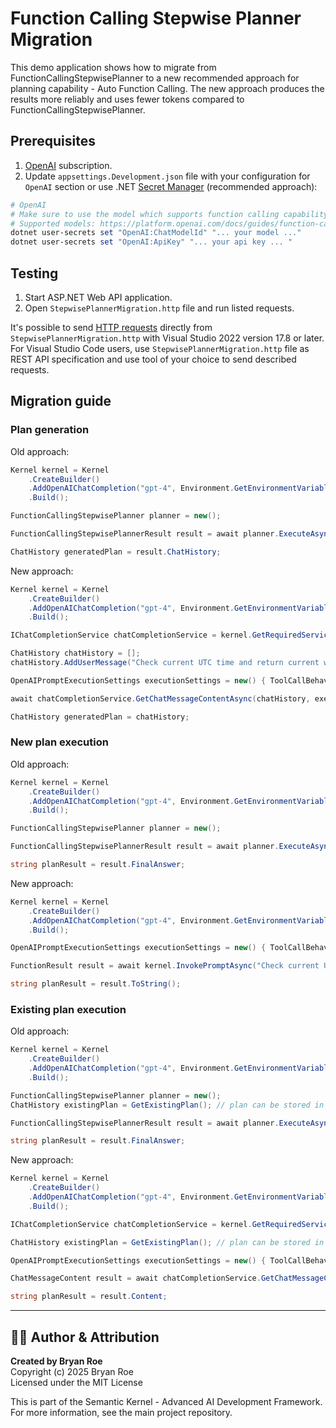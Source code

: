 # Function Calling Stepwise Planner Migration

This demo application shows how to migrate from FunctionCallingStepwisePlanner to a new recommended approach for planning capability - Auto Function Calling.
The new approach produces the results more reliably and uses fewer tokens compared to FunctionCallingStepwisePlanner.

## Prerequisites

1. [OpenAI](https://platform.openai.com/docs/introduction) subscription.
2. Update `appsettings.Development.json` file with your configuration for `OpenAI` section or use .NET [Secret Manager](https://learn.microsoft.com/en-us/aspnet/core/security/app-secrets) (recommended approach):

```powershell
# OpenAI
# Make sure to use the model which supports function calling capability.
# Supported models: https://platform.openai.com/docs/guides/function-calling/supported-models
dotnet user-secrets set "OpenAI:ChatModelId" "... your model ..."
dotnet user-secrets set "OpenAI:ApiKey" "... your api key ... "
```

## Testing

1. Start ASP.NET Web API application.
2. Open `StepwisePlannerMigration.http` file and run listed requests.

It's possible to send [HTTP requests](https://learn.microsoft.com/en-us/aspnet/core/test/http-files?view=aspnetcore-8.0) directly from `StepwisePlannerMigration.http` with Visual Studio 2022 version 17.8 or later. For Visual Studio Code users, use `StepwisePlannerMigration.http` file as REST API specification and use tool of your choice to send described requests.

## Migration guide

### Plan generation

Old approach:

```csharp
Kernel kernel = Kernel
    .CreateBuilder()
    .AddOpenAIChatCompletion("gpt-4", Environment.GetEnvironmentVariable("OpenAI__ApiKey"))
    .Build();

FunctionCallingStepwisePlanner planner = new();

FunctionCallingStepwisePlannerResult result = await planner.ExecuteAsync(kernel, "Check current UTC time and return current weather in Boston city.");

ChatHistory generatedPlan = result.ChatHistory;
```

New approach:

```csharp
Kernel kernel = Kernel
    .CreateBuilder()
    .AddOpenAIChatCompletion("gpt-4", Environment.GetEnvironmentVariable("OpenAI__ApiKey"))
    .Build();

IChatCompletionService chatCompletionService = kernel.GetRequiredService<IChatCompletionService>();

ChatHistory chatHistory = [];
chatHistory.AddUserMessage("Check current UTC time and return current weather in Boston city.");

OpenAIPromptExecutionSettings executionSettings = new() { ToolCallBehavior = ToolCallBehavior.AutoInvokeKernelFunctions };

await chatCompletionService.GetChatMessageContentAsync(chatHistory, executionSettings, kernel);

ChatHistory generatedPlan = chatHistory;
```

### New plan execution

Old approach:

```csharp
Kernel kernel = Kernel
    .CreateBuilder()
    .AddOpenAIChatCompletion("gpt-4", Environment.GetEnvironmentVariable("OpenAI__ApiKey"))
    .Build();

FunctionCallingStepwisePlanner planner = new();

FunctionCallingStepwisePlannerResult result = await planner.ExecuteAsync(kernel, "Check current UTC time and return current weather in Boston city.");

string planResult = result.FinalAnswer;
```

New approach:

```csharp
Kernel kernel = Kernel
    .CreateBuilder()
    .AddOpenAIChatCompletion("gpt-4", Environment.GetEnvironmentVariable("OpenAI__ApiKey"))
    .Build();

OpenAIPromptExecutionSettings executionSettings = new() { ToolCallBehavior = ToolCallBehavior.AutoInvokeKernelFunctions };

FunctionResult result = await kernel.InvokePromptAsync("Check current UTC time and return current weather in Boston city.", new(executionSettings));

string planResult = result.ToString();
```

### Existing plan execution

Old approach:

```csharp
Kernel kernel = Kernel
    .CreateBuilder()
    .AddOpenAIChatCompletion("gpt-4", Environment.GetEnvironmentVariable("OpenAI__ApiKey"))
    .Build();

FunctionCallingStepwisePlanner planner = new();
ChatHistory existingPlan = GetExistingPlan(); // plan can be stored in database for reusability.

FunctionCallingStepwisePlannerResult result = await planner.ExecuteAsync(kernel, "Check current UTC time and return current weather in Boston city.", existingPlan);

string planResult = result.FinalAnswer;
```

New approach:

```csharp
Kernel kernel = Kernel
    .CreateBuilder()
    .AddOpenAIChatCompletion("gpt-4", Environment.GetEnvironmentVariable("OpenAI__ApiKey"))
    .Build();

IChatCompletionService chatCompletionService = kernel.GetRequiredService<IChatCompletionService>();

ChatHistory existingPlan = GetExistingPlan(); // plan can be stored in database for reusability.

OpenAIPromptExecutionSettings executionSettings = new() { ToolCallBehavior = ToolCallBehavior.AutoInvokeKernelFunctions };

ChatMessageContent result = await chatCompletionService.GetChatMessageContentAsync(chatHistory, executionSettings, kernel);

string planResult = result.Content;
```


---

## 👨‍💻 Author & Attribution

**Created by Bryan Roe**  
Copyright (c) 2025 Bryan Roe  
Licensed under the MIT License

This is part of the Semantic Kernel - Advanced AI Development Framework.
For more information, see the main project repository.
